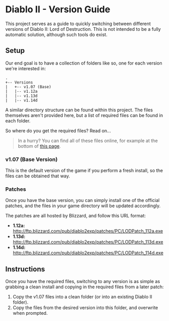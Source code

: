 # Diablo II - Version Guide

This project serves as a guide to quickly switching between different versions of Diablo II: Lord of Destruction. This is not intended to be a fully automatic solution, although such tools do exist.

## Setup

Our end goal is to have a collection of folders like so, one for each version we're interested in:
```
.
+-- Versions
|   +-- v1.07 (Base)
|   |-- v1.12a
|   |-- v1.13d
|   |-- v1.14d
```

A similar directory structure can be found within this project. The files themselves aren't provided here, but a list of required files can be found in each folder.

So where do you get the required files? Read on...

> In a hurry? You can find all of these files online, for example at the bottom of [this page](http://plugy.free.fr/en/index.html).

### v1.07 (Base Version)

This is the default version of the game if you perform a fresh install, so the files can be obtained that way.

### Patches

Once you have the base version, you can simply install one of the official patches, and the files in your game directory will be updated accordingly.

The patches are all hosted by Blizzard, and follow this URL format:

 - **1.12a:** http://ftp.blizzard.com/pub/diablo2exp/patches/PC/LODPatch_112a.exe
 - **1.13d:** http://ftp.blizzard.com/pub/diablo2exp/patches/PC/LODPatch_113d.exe
 - **1.14d:** http://ftp.blizzard.com/pub/diablo2exp/patches/PC/LODPatch_114d.exe

## Instructions

Once you have the required files, switching to any version is as simple as grabbing a clean install and copying in the required files from a later patch:

1. Copy the v1.07 files into a clean folder (or into an existing Diablo II folder).
2. Copy the files from the desired version into this folder, and overwrite when prompted.
